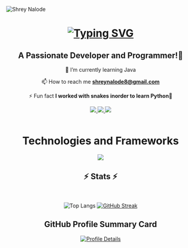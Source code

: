 <p align="left">
  <img
    src="https://komarev.com/ghpvc/?username=Shrey2dew"
    alt="Shrey Nalode"
  />
</p>
<h1 align="center">

<a href="https://git.io/typing-svg"><img src="https://readme-typing-svg.demolab.com?font=Poppins&weight=600&size=35&duration=4000&pause=300&color=1A9FF7&center=true&vCenter=true&random=false&width=435&lines=Hi+There!%F0%9F%91%8B%F0%9F%8F%BB;I+am+Shrey+Nalode!%F0%9F%92%BB" alt="Typing SVG" /></a>

</h1>
<h2 align="center">A Passionate Developer and Programmer!👾</h2>


<div align="center">
🌱 I’m currently learning Java

📫 How to reach me **shreynalode8@gmail.com**

⚡ Fun fact **I worked with snakes inorder to learn Python🐍**
</div>

<div align="center">
  <a href="mailto:shreynalode8@gmail.com">
    <img src= "https://img.shields.io/badge/Gmail-D14836?style=for-the-badge&logo=gmail&logoColor=white"> 
</a>
  <a href="https://www.linkedin.com/in/shreynalode/">
    <img src= "https://img.shields.io/badge/LinkedIn-0077B5?style=for-the-badge&logo=linkedin&logoColor=white"> 
</a>
  <a href="https://www.instagram.com/shrey._.75">
    <img src= "https://img.shields.io/badge/Instagram-E4405F?style=for-the-badge&logo=instagram&logoColor=white"> 
</a>
</div>

<br>
  <h1 align="center">Technologies and Frameworks</h1>

<p align="center">
      <a href="https://skillicons.dev">
    <img src="https://skillicons.dev/icons?i=c,python,java,html,css,js,aws,figma&perline=4" />
  </a>
</p>


<h2 align="center">⚡ Stats ⚡</h2>
<br>
<div align=center>

![Top Langs](https://github-readme-stats.vercel.app/api/top-langs/?username=Shrey2dew&layout=donut&theme=transparent&height=100)
<a href="https://git.io/streak-stats"><img src="https://streak-stats.demolab.com?user=Shrey2dew&theme=github-blue&border_radius=10" alt="GitHub Streak" /></a>  

## GitHub Profile Summary Card
<a href="http://github-profile-summary-cards.vercel.app/api/cards/profile-details?username=Shrey2dew&theme=transparent">
  <img src="http://github-profile-summary-cards.vercel.app/api/cards/profile-details?username=Shrey2dew&theme=transparent" alt="Profile Details">
</a><br/>
